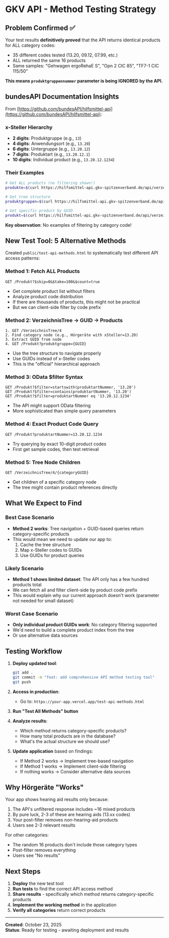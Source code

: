 # GKV API - Method Testing Strategy

## Problem Confirmed ✅

Your test results **definitively proved** that the API returns identical products for ALL category codes:
- 35 different codes tested (13.20, 09.12, 07.99, etc.)
- ALL returned the same 16 products
- Same samples: "Gehwagen ergoRehaE S", "Opn 2 CIC 85", "TF7-1 CIC 115/50"

**This means `produktgruppennummer` parameter is being IGNORED by the API.**

## bundesAPI Documentation Insights

From [https://github.com/bundesAPI/hilfsmittel-api](https://github.com/bundesAPI/hilfsmittel-api):

### x-Steller Hierarchy
- **2 digits**: Produktgruppe (e.g., `13`)
- **4 digits**: Anwendungsort (e.g., `13.20`)
- **6 digits**: Untergruppe (e.g., `13.20.12`)
- **7 digits**: Produktart (e.g., `13.20.12.1`)
- **10 digits**: Individual product (e.g., `13.20.12.1234`)

### Their Examples
```bash
# Get ALL products (no filtering shown!)
produkte=$(curl https://hilfsmittel-api.gkv-spitzenverband.de/api/verzeichnis/Produkt)

# Get tree structure
produktgruppen=$(curl https://hilfsmittel-api.gkv-spitzenverband.de/api/verzeichnis/VerzeichnisTree/1)

# Get specific product by GUID
produkt=$(curl https://hilfsmittel-api.gkv-spitzenverband.de/api/verzeichnis/Produkt/a7c4a796-6f96-42fb-971b-d2947549707d)
```

**Key observation**: No examples of filtering by category code!

## New Test Tool: 5 Alternative Methods

Created `public/test-api-methods.html` to systematically test different API access patterns:

### Method 1: Fetch ALL Products
```
GET /Produkt?$skip=0&$take=100&$count=true
```
- Get complete product list without filters
- Analyze product code distribution
- If there are thousands of products, this might not be practical
- But we can client-side filter by code prefix

### Method 2: VerzeichnisTree → GUID → Products
```
1. GET /VerzeichnisTree/4
2. Find category node (e.g., Hörgeräte with xSteller=13.20)
3. Extract GUID from node
4. GET /Produkt?produktgruppe={GUID}
```
- Use the tree structure to navigate properly
- Use GUIDs instead of x-Steller codes
- This is the "official" hierarchical approach

### Method 3: OData $filter Syntax
```
GET /Produkt?$filter=startswith(produktartNummer, '13.20')
GET /Produkt?$filter=contains(produktartNummer, '13.20')
GET /Produkt?$filter=produktartNummer eq '13.20.12.1234'
```
- The API might support OData filtering
- More sophisticated than simple query parameters

### Method 4: Exact Product Code Query
```
GET /Produkt?produktartNummer=13.20.12.1234
```
- Try querying by exact 10-digit product codes
- First get sample codes, then test retrieval

### Method 5: Tree Node Children
```
GET /VerzeichnisTree/4/{categoryGUID}
```
- Get children of a specific category node
- The tree might contain product references directly

## What We Expect to Find

### Best Case Scenario
- **Method 2 works**: Tree navigation + GUID-based queries return category-specific products
- This would mean we need to update our app to:
  1. Cache the tree structure
  2. Map x-Steller codes to GUIDs
  3. Use GUIDs for product queries

### Likely Scenario
- **Method 1 shows limited dataset**: The API only has a few hundred products total
- We can fetch all and filter client-side by product code prefix
- This would explain why our current approach doesn't work (parameter not needed for small dataset)

### Worst Case Scenario
- **Only individual product GUIDs work**: No category filtering supported
- We'd need to build a complete product index from the tree
- Or use alternative data sources

## Testing Workflow

1. **Deploy updated tool**:
   ```bash
   git add .
   git commit -m "feat: add comprehensive API method testing tool"
   git push
   ```

2. **Access in production**:
   - Go to: `https://your-app.vercel.app/test-api-methods.html`

3. **Run "Test All Methods" button**

4. **Analyze results**:
   - Which method returns category-specific products?
   - How many total products are in the database?
   - What's the actual structure we should use?

5. **Update application** based on findings:
   - If Method 2 works → Implement tree-based navigation
   - If Method 1 works → Implement client-side filtering
   - If nothing works → Consider alternative data sources

## Why Hörgeräte "Works"

Your app shows hearing aid results only because:
1. The API's unfiltered response includes ~16 mixed products
2. By pure luck, 2-3 of these are hearing aids (13.xx codes)
3. Your post-filter removes non-hearing-aid products
4. Users see 2-3 relevant results

For other categories:
- The random 16 products don't include those category types
- Post-filter removes everything
- Users see "No results"

## Next Steps

1. **Deploy** the new test tool
2. **Run tests** to find the correct API access method
3. **Share results** - specifically which method returns category-specific products
4. **Implement the working method** in the application
5. **Verify all categories** return correct products

---

**Created**: October 23, 2025  
**Status**: Ready for testing - awaiting deployment and results

